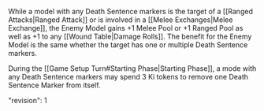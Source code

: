While a model with any Death Sentence markers is the target of a [[Ranged Attacks|Ranged Attack]] or is involved in a [[Melee Exchanges|Melee Exchange]], the Enemy Model gains +1 Melee Pool or +1 Ranged Pool as well as +1 to any [[Wound Table|Damage Rolls]].
The benefit for the Enemy Model is the same whether the target has one or multiple Death Sentence markers.

During the [[Game Setup Turn#Starting Phase|Starting Phase]], a mode with any Death Sentence markers may spend 3 Ki tokens to remove one Death Sentence Marker from itself.

"revision": 1